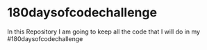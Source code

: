# 180daysofcodechallenge
In this Repository I am going to keep all the code that I will do in my #180daysofcodechallenge
